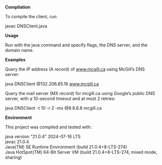 **Compilation**

To compile the client, run:

javac DNSClient.java

**Usage**

Run with the java command and specify flags, the DNS server, and the domain name.

**Examples**

Query the IP address (A record) of www.mcgill.ca using McGill’s DNS server:

java DNSClient @132.206.85.18 www.mcgill.ca

Query the mail server (MX record) for mcgill.ca using Google’s public DNS server, with a 10-second timeout and at most 2 retries:

java DNSClient -t 10 -r 2 -mx @8.8.8.8 mcgill.ca

**Environment**

This project was compiled and tested with:

java version "21.0.4" 2024-07-16 LTS  
javac 21.0.4  
Java(TM) SE Runtime Environment (build 21.0.4+8-LTS-274)  
Java HotSpot(TM) 64-Bit Server VM (build 21.0.4+8-LTS-274, mixed mode, sharing)  
